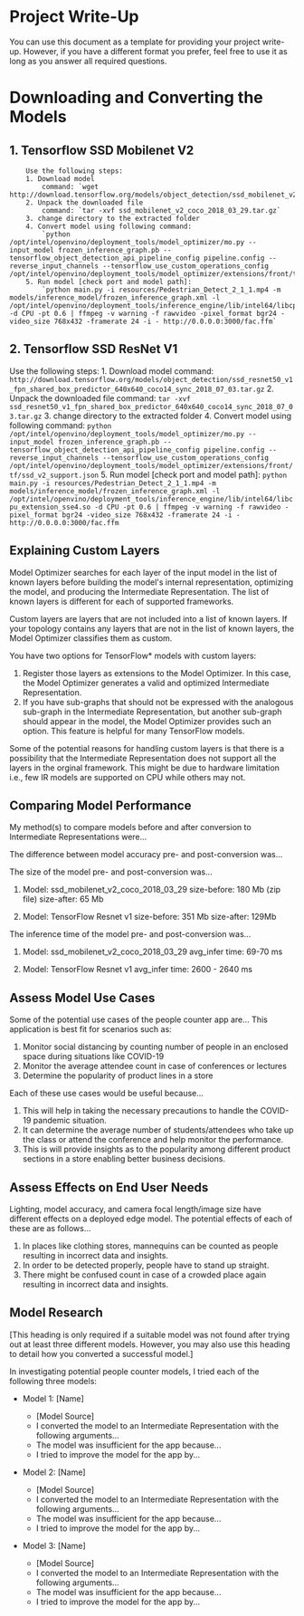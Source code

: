 # Project Write-Up

You can use this document as a template for providing your project write-up. However, if you
have a different format you prefer, feel free to use it as long as you answer all required
questions.

# Downloading and Converting the Models
## 1. Tensorflow SSD Mobilenet V2
        Use the following steps:
        1. Download model
            command: `wget http://download.tensorflow.org/models/object_detection/ssd_mobilenet_v2_coco_2018_03_29.tar.gz`
        2. Unpack the downloaded file
            command: `tar -xvf ssd_mobilenet_v2_coco_2018_03_29.tar.gz`
        3. change directory to the extracted folder
        4. Convert model using following command:
            `python /opt/intel/openvino/deployment_tools/model_optimizer/mo.py --input_model frozen_inference_graph.pb --tensorflow_object_detection_api_pipeline_config pipeline.config --reverse_input_channels --tensorflow_use_custom_operations_config /opt/intel/openvino/deployment_tools/model_optimizer/extensions/front/tf/ssd_v2_support.json`
        5. Run model [check port and model path]:
            `python main.py -i resources/Pedestrian_Detect_2_1_1.mp4 -m models/inference_model/frozen_inference_graph.xml -l /opt/intel/openvino/deployment_tools/inference_engine/lib/intel64/libcpu_extension_sse4.so -d CPU -pt 0.6 | ffmpeg -v warning -f rawvideo -pixel_format bgr24 -video_size 768x432 -framerate 24 -i - http://0.0.0.0:3000/fac.ffm`

## 2. Tensorflow SSD ResNet V1
Use the following steps:
        1. Download model
            command: `http://download.tensorflow.org/models/object_detection/ssd_resnet50_v1_fpn_shared_box_predictor_640x640_coco14_sync_2018_07_03.tar.gz`
        2. Unpack the downloaded file
            command: `tar -xvf ssd_resnet50_v1_fpn_shared_box_predictor_640x640_coco14_sync_2018_07_03.tar.gz`
        3. change directory to the extracted folder
        4. Convert model using following command:
            `python /opt/intel/openvino/deployment_tools/model_optimizer/mo.py --input_model frozen_inference_graph.pb --tensorflow_object_detection_api_pipeline_config pipeline.config --reverse_input_channels --tensorflow_use_custom_operations_config /opt/intel/openvino/deployment_tools/model_optimizer/extensions/front/tf/ssd_v2_support.json`
        5. Run model [check port and model path]:
            `python main.py -i resources/Pedestrian_Detect_2_1_1.mp4 -m models/inference_model/frozen_inference_graph.xml -l /opt/intel/openvino/deployment_tools/inference_engine/lib/intel64/libcpu_extension_sse4.so -d CPU -pt 0.6 | ffmpeg -v warning -f rawvideo -pixel_format bgr24 -video_size 768x432 -framerate 24 -i - http://0.0.0.0:3000/fac.ffm`
       
## Explaining Custom Layers

Model Optimizer searches for each layer of the input model in the list of known layers before building the model's internal representation, optimizing the model, and producing the Intermediate Representation. The list of known layers is different for each of supported frameworks.

Custom layers are layers that are not included into a list of known layers. If your topology contains any layers that are not in the list of known layers, the Model Optimizer classifies them as custom.

You have two options for TensorFlow* models with custom layers:

1. Register those layers as extensions to the Model Optimizer. In this case, the Model Optimizer generates a valid and optimized Intermediate Representation.
2. If you have sub-graphs that should not be expressed with the analogous sub-graph in the Intermediate Representation, but another sub-graph should appear in the model, the Model Optimizer provides such an option. This feature is helpful for many TensorFlow models.

Some of the potential reasons for handling custom layers is that there is a possibility that the Intermediate Representation does not support all the layers in the orginal framework. This might be due to hardware limitation i.e., few IR models are supported on CPU while others may not.

## Comparing Model Performance

My method(s) to compare models before and after conversion to Intermediate Representations
were...

The difference between model accuracy pre- and post-conversion was...

The size of the model pre- and post-conversion was...

1. Model: ssd_mobilenet_v2_coco_2018_03_29
    size-before: 180 Mb (zip file)
    size-after: 65 Mb

2. Model: TensorFlow Resnet v1
    size-before: 351 Mb
    size-after: 129Mb

The inference time of the model pre- and post-conversion was...

1. Model: ssd_mobilenet_v2_coco_2018_03_29
   avg_infer time: 69-70 ms
          
2. Model: TensorFlow Resnet v1
   avg_infer time: 2600 - 2640 ms

## Assess Model Use Cases

Some of the potential use cases of the people counter app are...
This application is best fit for scenarios such as:
1. Monitor social distancing by counting number of people in an enclosed space during situations like COVID-19
2. Monitor the average attendee count in case of conferences or lectures
3. Determine the popularity of product lines in a store

Each of these use cases would be useful because...
1. This will help in taking the necessary precautions to handle the COVID-19 pandemic situation.
2. It can determine the average number of students/attendees who take up the class or attend the conference and help monitor the performance.
3. This is will provide insights as to the popularity among different product sections in a store enabling better business decisions.

## Assess Effects on End User Needs

Lighting, model accuracy, and camera focal length/image size have different effects on a deployed edge model. The potential effects of each of these are as follows...

1. In places like clothing stores, mannequins can be counted as people resulting in incorrect data and insights.
2. In order to be detected properly, people have to stand up straight.
3. There might be confused count in case of a crowded place again resulting in incorrect data and insights.

## Model Research

[This heading is only required if a suitable model was not found after trying out at least three
different models. However, you may also use this heading to detail how you converted 
a successful model.]

In investigating potential people counter models, I tried each of the following three models:

- Model 1: [Name]
  - [Model Source]
  - I converted the model to an Intermediate Representation with the following arguments...
  - The model was insufficient for the app because...
  - I tried to improve the model for the app by...
  
- Model 2: [Name]
  - [Model Source]
  - I converted the model to an Intermediate Representation with the following arguments...
  - The model was insufficient for the app because...
  - I tried to improve the model for the app by...

- Model 3: [Name]
  - [Model Source]
  - I converted the model to an Intermediate Representation with the following arguments...
  - The model was insufficient for the app because...
  - I tried to improve the model for the app by...

